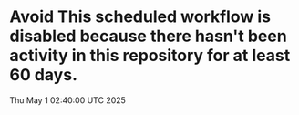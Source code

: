 # Avoid This scheduled workflow is disabled because there hasn't been activity in this repository for at least 60 days.
Thu May  1 02:40:00 UTC 2025
